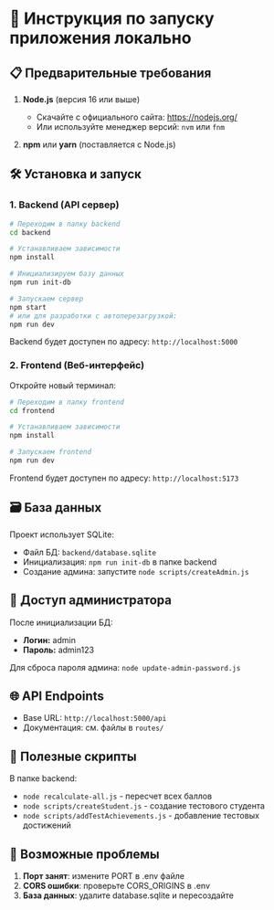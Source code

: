 # 🚀 Инструкция по запуску приложения локально

## 📋 Предварительные требования

1. **Node.js** (версия 16 или выше)
   - Скачайте с официального сайта: https://nodejs.org/
   - Или используйте менеджер версий: `nvm` или `fnm`

2. **npm** или **yarn** (поставляется с Node.js)

## 🛠️ Установка и запуск

### 1. Backend (API сервер)

```bash
# Переходим в папку backend
cd backend

# Устанавливаем зависимости
npm install

# Инициализируем базу данных
npm run init-db

# Запускаем сервер
npm start
# или для разработки с автоперезагрузкой:
npm run dev
```

Backend будет доступен по адресу: `http://localhost:5000`

### 2. Frontend (Веб-интерфейс)

Откройте новый терминал:

```bash
# Переходим в папку frontend
cd frontend

# Устанавливаем зависимости
npm install

# Запускаем frontend
npm run dev
```

Frontend будет доступен по адресу: `http://localhost:5173`

## 🗃️ База данных

Проект использует SQLite:
- Файл БД: `backend/database.sqlite`
- Инициализация: `npm run init-db` в папке backend
- Создание админа: запустите `node scripts/createAdmin.js`

## 🔑 Доступ администратора

После инициализации БД:
- **Логин:** admin
- **Пароль:** admin123

Для сброса пароля админа: `node update-admin-password.js`

## 🌐 API Endpoints

- Base URL: `http://localhost:5000/api`
- Документация: см. файлы в `routes/`

## 🔧 Полезные скрипты

В папке backend:
- `node recalculate-all.js` - пересчет всех баллов
- `node scripts/createStudent.js` - создание тестового студента
- `node scripts/addTestAchievements.js` - добавление тестовых достижений

## 🚨 Возможные проблемы

1. **Порт занят**: измените PORT в .env файле
2. **CORS ошибки**: проверьте CORS_ORIGINS в .env
3. **База данных**: удалите database.sqlite и пересоздайте
